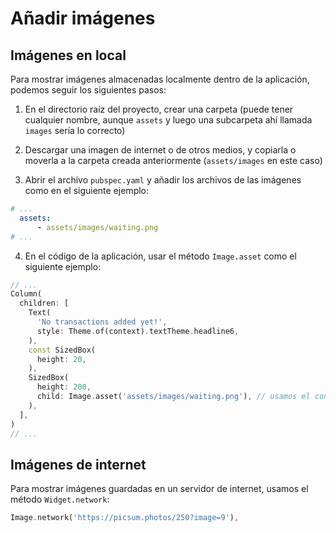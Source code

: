 # Añadir imágenes

## Imágenes en local

Para mostrar imágenes almacenadas localmente dentro de la aplicación, podemos seguir los siguientes pasos:

1) En el directorio raíz del proyecto, crear una carpeta (puede tener cualquier nombre, aunque `assets` y luego una subcarpeta ahí llamada `images` sería lo correcto)

2) Descargar una imagen de internet o de otros medios, y copiarla o moverla a la carpeta creada anteriormente (`assets/images` en este caso)

3) Abrir el archivo `pubspec.yaml` y añadir los archivos de las imágenes como en el siguiente ejemplo:

```yaml
# ...
  assets:
      - assets/images/waiting.png
# ...
```

4) En el código de la aplicación, usar el método `Image.asset` como el siguiente ejemplo:

```dart
// ...
Column(
  children: [
    Text(
      'No transactions added yet!',
      style: Theme.of(context).textTheme.headline6,
    ),
    const SizedBox(
      height: 20,
    ),
    SizedBox(
      height: 200,
      child: Image.asset('assets/images/waiting.png'), // usamos el constructor `asset` para mostrar la imagen guardada
    ),
  ],
)
// ...
```

## Imágenes de internet

Para mostrar imágenes guardadas en un servidor de internet, usamos el método `Widget.network`:

```dart
Image.network('https://picsum.photos/250?image=9'),
```